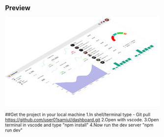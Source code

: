 <h2>Preview</h2>

![pphoto](https://github.com/user01samiul/dashboard/blob/main/public/screencapture-localhost-5173-2024-05-03-17_00_47%201.png)

##Get the project in your local machine 
1.In shell/terminal type - Git pull https://github.com/user01samiul/dashboard.git
2.Open with vscode.
3.Open terminal in vscode and type "npm install"
4.Now run the dev server "npm run dev"

